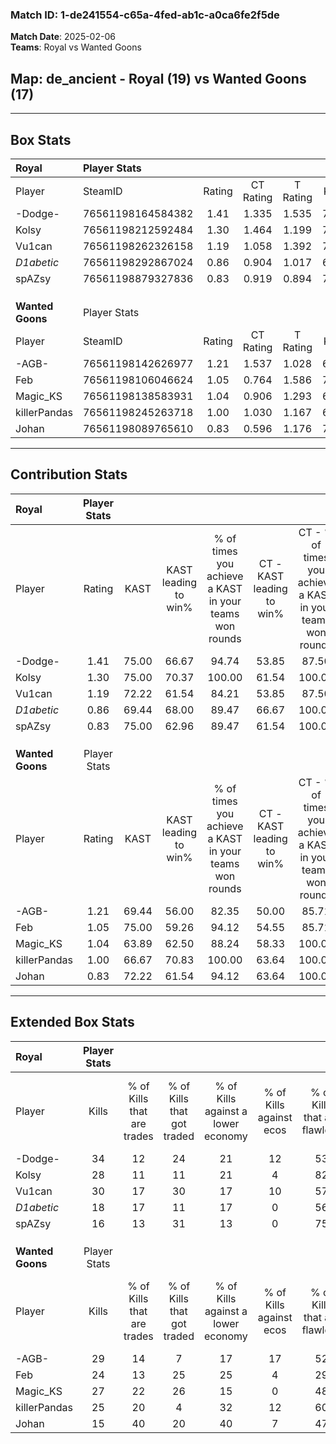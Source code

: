 ### Match ID: 1-de241554-c65a-4fed-ab1c-a0ca6fe2f5de  
**Match Date**: 2025-02-06  
**Teams**: Royal vs Wanted Goons  

## **Map**: de_ancient - Royal (19) vs Wanted Goons (17)  
---  

## Box Stats  

| **Royal**        | Player Stats      |        |           |          |       |       |       |         |        |      |     |
| :- | :- | :-: | :-: | :-: | :-: | :-: | :-: | :-: | :-: | :-: | :-: |
| Player           | SteamID           | Rating | CT Rating | T Rating | KAST  |  ADR  | Kills | Assists | Deaths | K/D  | HS% |
| -Dodge-          | 76561198164584382 |  1.41  |   1.335   |  1.535   | 75.00 | 105.4 |  34   |   13    |   26   | 1.31 | 41  |
| Kolsy            | 76561198212592484 |  1.30  |   1.464   |  1.199   | 75.00 | 89.3  |  28   |    9    |   20   | 1.40 |  7  |
| Vu1can           | 76561198262326158 |  1.19  |   1.058   |  1.392   | 72.22 | 80.5  |  30   |   10    |   27   | 1.11 | 43  |
| _D1abetic_       | 76561198292867024 |  0.86  |   0.904   |  1.017   | 69.44 | 58.3  |  18   |    9    |   24   | 0.75 | 33  |
| spAZsy           | 76561198879327836 |  0.83  |   0.919   |  0.894   | 75.00 | 50.1  |  16   |    7    |   23   | 0.70 | 31  |
|                  |                   |        |           |          |       |       |       |         |        |      |     |
|                  |                   |        |           |          |       |       |       |         |        |      |     |
|                  |                   |        |           |          |       |       |       |         |        |      |     |
| **Wanted Goons** | Player Stats      |        |           |          |       |       |       |         |        |      |     |
| Player           | SteamID           | Rating | CT Rating | T Rating | KAST  |  ADR  | Kills | Assists | Deaths | K/D  | HS% |
| -AGB-            | 76561198142626977 |  1.21  |   1.537   |  1.028   | 69.44 | 86.9  |  29   |   13    |   25   | 1.16 | 58  |
| Feb              | 76561198106046624 |  1.05  |   0.764   |  1.586   | 75.00 | 71.6  |  24   |    8    |   26   | 0.92 | 37  |
| Magic_KS         | 76561198138583931 |  1.04  |   0.906   |  1.293   | 63.89 | 78.7  |  27   |    5    |   27   | 1.00 | 66  |
| killerPandas     | 76561198245263718 |  1.00  |   1.030   |  1.167   | 66.67 | 70.9  |  25   |    5    |   26   | 0.96 | 40  |
| Johan            | 76561198089765610 |  0.83  |   0.596   |  1.176   | 72.22 | 56.6  |  15   |    8    |   22   | 0.68 | 40  |
---  

## Contribution Stats  

| **Royal**        | Player Stats |       |                      |                                                        |                           |                                                             |                          |                                                            |
| :- | :-: | :-: | :-: | :-: | :-: | :-: | :-: | :-: |
| Player           |    Rating    | KAST  | KAST leading to win% | % of times you achieve a KAST in your teams won rounds | CT - KAST leading to win% | CT - % of times you achieve a KAST in your teams won rounds | T - KAST leading to win% | T - % of times you achieve a KAST in your teams won rounds |
| -Dodge-          |     1.41     | 75.00 |        66.67         |                         94.74                          |           53.85           |                            87.50                            |          78.57           |                           100.00                           |
| Kolsy            |     1.30     | 75.00 |        70.37         |                         100.00                         |           61.54           |                           100.00                            |          78.57           |                           100.00                           |
| Vu1can           |     1.19     | 72.22 |        61.54         |                         84.21                          |           53.85           |                            87.50                            |          69.23           |                           81.82                            |
| _D1abetic_       |     0.86     | 69.44 |        68.00         |                         89.47                          |           66.67           |                           100.00                            |          69.23           |                           81.82                            |
| spAZsy           |     0.83     | 75.00 |        62.96         |                         89.47                          |           61.54           |                           100.00                            |          64.29           |                           81.82                            |
|                  |              |       |                      |                                                        |                           |                                                             |                          |                                                            |
|                  |              |       |                      |                                                        |                           |                                                             |                          |                                                            |
|                  |              |       |                      |                                                        |                           |                                                             |                          |                                                            |
| **Wanted Goons** | Player Stats |       |                      |                                                        |                           |                                                             |                          |                                                            |
| Player           |    Rating    | KAST  | KAST leading to win% | % of times you achieve a KAST in your teams won rounds | CT - KAST leading to win% | CT - % of times you achieve a KAST in your teams won rounds | T - KAST leading to win% | T - % of times you achieve a KAST in your teams won rounds |
| -AGB-            |     1.21     | 69.44 |        56.00         |                         82.35                          |           50.00           |                            85.71                            |          61.54           |                           80.00                            |
| Feb              |     1.05     | 75.00 |        59.26         |                         94.12                          |           54.55           |                            85.71                            |          62.50           |                           100.00                           |
| Magic_KS         |     1.04     | 63.89 |        62.50         |                         88.24                          |           58.33           |                           100.00                            |          66.67           |                           80.00                            |
| killerPandas     |     1.00     | 66.67 |        70.83         |                         100.00                         |           63.64           |                           100.00                            |          76.92           |                           100.00                           |
| Johan            |     0.83     | 72.22 |        61.54         |                         94.12                          |           63.64           |                           100.00                            |          60.00           |                           90.00                            |
---  

## Extended Box Stats  

| **Royal**        | Player Stats |                            |                            |                                    |                         |                              |                                 |        |                             |                                     |                          |                               |                            |
| :- | :-: | :-: | :-: | :-: | :-: | :-: | :-: | :-: | :-: | :-: | :-: | :-: | :-: |
| Player           |    Kills     | % of Kills that are trades | % of Kills that got traded | % of Kills against a lower economy | % of Kills against ecos | % of Kills that are flawless | % of Kills that are close duels | Deaths | % of Deaths that get traded | % of Deaths against a lower economy | % of Deaths against ecos | % of Deaths that are flawless | % of Deaths that are close |
| -Dodge-          |      34      |             12             |             24             |                 21                 |           12            |              53              |                3                |   26   |              4              |                  8                  |            0             |              42               |             8              |
| Kolsy            |      28      |             11             |             11             |                 21                 |            4            |              82              |                0                |   20   |             15              |                 15                  |            0             |              45               |             15             |
| Vu1can           |      30      |             17             |             30             |                 17                 |           10            |              57              |               17                |   27   |             11              |                 15                  |            4             |              56               |             7              |
| _D1abetic_       |      18      |             17             |             11             |                 17                 |            0            |              56              |               17                |   24   |             29              |                  8                  |            0             |              42               |             13             |
| spAZsy           |      16      |             13             |             31             |                 13                 |            0            |              75              |                6                |   23   |             22              |                  9                  |            0             |              61               |             13             |
|                  |              |                            |                            |                                    |                         |                              |                                 |        |                             |                                     |                          |                               |                            |
|                  |              |                            |                            |                                    |                         |                              |                                 |        |                             |                                     |                          |                               |                            |
|                  |              |                            |                            |                                    |                         |                              |                                 |        |                             |                                     |                          |                               |                            |
| **Wanted Goons** | Player Stats |                            |                            |                                    |                         |                              |                                 |        |                             |                                     |                          |                               |                            |
| Player           |    Kills     | % of Kills that are trades | % of Kills that got traded | % of Kills against a lower economy | % of Kills against ecos | % of Kills that are flawless | % of Kills that are close duels | Deaths | % of Deaths that get traded | % of Deaths against a lower economy | % of Deaths against ecos | % of Deaths that are flawless | % of Deaths that are close |
| -AGB-            |      29      |             14             |             7              |                 17                 |           17            |              52              |               14                |   25   |             24              |                 24                  |            0             |              64               |             4              |
| Feb              |      24      |             13             |             25             |                 25                 |            4            |              29              |               13                |   26   |             35              |                 23                  |            8             |              65               |             8              |
| Magic_KS         |      27      |             22             |             26             |                 15                 |            0            |              48              |               15                |   27   |              7              |                 22                  |            7             |              56               |             11             |
| killerPandas     |      25      |             20             |             4              |                 32                 |           12            |              60              |                0                |   26   |             23              |                  8                  |            0             |              81               |             12             |
| Johan            |      15      |             40             |             20             |                 40                 |            7            |              47              |               13                |   22   |             18              |                  9                  |            5             |              59               |             5              |
